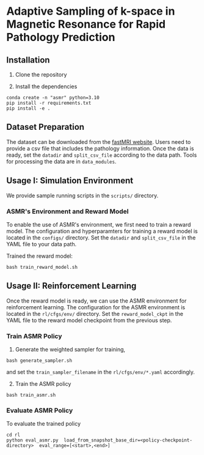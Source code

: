 # Adaptive Sampling of k-space in Magnetic Resonance for Rapid Pathology Prediction



## Installation
1. Clone the repository

2. Install the dependencies
```
conda create -n "asmr" python=3.10
pip install -r requirements.txt
pip install -e .
```


## Dataset Preparation 
The dataset can be downloaded from the [fastMRI website](https://fastmri.med.nyu.edu/). Users need to provide a csv file that includes the pathology information. Once the data is ready, set the `datadir` and `split_csv_file` according to the data path. Tools for processing the data are in `data_modules`.



## Usage I: Simulation Environment
We provide sample running scripts in the `scripts/` directory.



### ASMR's Environment and Reward Model

To enable the use of ASMR's environment, we first need to train a reward model. 
The configuration and hyperparamters for training a reward model is located in the `configs/` directory. Set the `datadir` and `split_csv_file` in the YAML file to your data path. 

Trained the reward model:
```
bash train_reward_model.sh 
```



## Usage II: Reinforcement Learning

Once the reward model is ready, we can use the ASMR environment for reinforcement learning. 
The configuration for the ASMR environment is located in the `rl/cfgs/env/` directory. Set the `reward_model_ckpt` in the YAML file to the reward model checkpoint from the previous step.

### Train ASMR Policy

1. Generate the weighted sampler for training, 
```
bash generate_sampler.sh
```
and set the `train_sampler_filename` in the `rl/cfgs/env/*.yaml`  accordingly.

2. Train the ASMR policy
```
bash train_asmr.sh
```



### Evaluate ASMR Policy
To evaluate the trained policy
```
cd rl
python eval_asmr.py  load_from_snapshot_base_dir=<policy-checkpoint-directory>  eval_range=[<start>,<end>]
```



